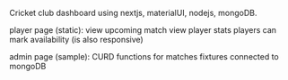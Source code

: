 Cricket club dashboard using nextjs, materialUI, nodejs, mongoDB.

player page (static):
view upcoming match
view player stats
players can mark availability
(is also responsive)

admin page (sample):
CURD functions for matches fixtures connected to mongoDB
